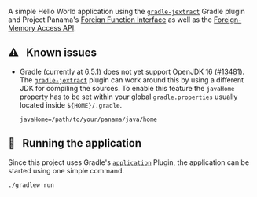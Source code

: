 A simple Hello World application using the [`gradle-jextract`](https://github.com/krakowski/gradle-jextract) Gradle plugin and Project Panama's [Foreign Function Interface](https://openjdk.java.net/jeps/191) as well as the [Foreign-Memory Access API](https://openjdk.java.net/jeps/383).

## :warning: &nbsp; Known issues

  - Gradle (currently at 6.5.1) does not yet support OpenJDK 16 ([#13481](https://github.com/gradle/gradle/issues/13481)). The [`gradle-jextract`](https://github.com/krakowski/gradle-jextract) plugin can work around this by using a different JDK for compiling the sources. To enable this feature the `javaHome` property has to be set within your global `gradle.properties` usually located inside `${HOME}/.gradle`.
  
    ```
    javaHome=/path/to/your/panama/java/home
    ```

## :rocket: &nbsp; Running the application

Since this project uses Gradle's [`application`](https://docs.gradle.org/current/userguide/application_plugin.html) Plugin, the application can be started using one simple command.

```
./gradlew run
```

